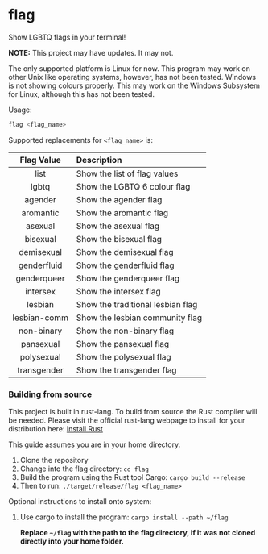 # flag

Show LGBTQ flags in your terminal! 

**NOTE:** This project may have updates. It may not.

The only supported platform is Linux for now. This program may work on other Unix like operating systems, however, has not been tested. Windows is not showing colours properly. This may work on the Windows Subsystem for Linux, although this has not been tested. 

Usage:

```bash
flag <flag_name>
```

Supported replacements for `<flag_name>` is:

| Flag Value   | Description                       |
|:------------:|:--------------------------------- |
| list         | Show the list of flag values      |
| lgbtq        | Show the LGBTQ 6 colour flag      |
| agender      | Show the agender flag             |
| aromantic    | Show the aromantic flag           |
| asexual      | Show the asexual flag             |
| bisexual     | Show the bisexual flag            |
| demisexual   | Show the demisexual flag          |
| genderfluid  | Show the genderfluid flag         |
| genderqueer  | Show the genderqueer flag         |
| intersex     | Show the intersex flag            |
| lesbian      | Show the traditional lesbian flag |
| lesbian-comm | Show the lesbian community flag   |
| non-binary   | Show the non-binary flag          |
| pansexual    | Show the pansexual flag           |
| polysexual   | Show the polysexual flag          |
| transgender  | Show the transgender flag         |

### Building from source

This project is built in rust-lang. To build from source the Rust compiler will be needed. Please visit the official rust-lang webpage to install for your distribution here: [Install Rust](https://www.rust-lang.org/tools/install)

This guide assumes you are in your home directory.

1. Clone the repository
2. Change into the flag directory: `cd flag`
3. Build the program using the Rust tool Cargo: `cargo build --release`
4. Then to run: `./target/release/flag <flag_name>`

Optional instructions to install onto system:

1. Use cargo to install the program: `cargo install --path ~/flag`
   
   **Replace `~/flag` with the path to the flag directory, if it was not cloned directly into your home folder.**
